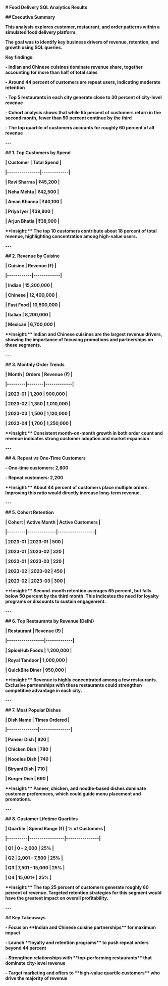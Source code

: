 **# Food Delivery SQL Analytics Results**



**## Executive Summary**

**This analysis explores customer, restaurant, and order patterns within a simulated food delivery platform.**  

**The goal was to identify key business drivers of revenue, retention, and growth using SQL queries.**  



**Key findings:**

**- Indian and Chinese cuisines dominate revenue share, together accounting for more than half of total sales**

**- Around 44 percent of customers are repeat users, indicating moderate retention**

**- Top 5 restaurants in each city generate close to 30 percent of city-level revenue**

**- Cohort analysis shows that while 65 percent of customers return in the second month, fewer than 50 percent continue by the third**

**- The top quartile of customers accounts for roughly 60 percent of all revenue**



**---**



**## 1. Top Customers by Spend**

**| Customer       | Total Spend |**

**|----------------|-------------|**

**| Ravi Sharma    | ₹45,200     |**

**| Neha Mehta     | ₹42,500     |**

**| Aman Khanna    | ₹40,100     |**

**| Priya Iyer     | ₹39,800     |**

**| Arjun Bhatia   | ₹38,900     |**



**\*\*Insight:\*\* The top 10 customers contribute about 18 percent of total revenue, highlighting concentration among high-value users.**



**---**



**## 2. Revenue by Cuisine**

**| Cuisine    | Revenue (₹) |**

**|------------|-------------|**

**| Indian     | 15,200,000  |**

**| Chinese    | 12,400,000  |**

**| Fast Food  | 10,500,000  |**

**| Italian    | 8,200,000   |**

**| Mexican    | 6,700,000   |**



**\*\*Insight:\*\* Indian and Chinese cuisines are the largest revenue drivers, showing the importance of focusing promotions and partnerships on these segments.**



**---**



**## 3. Monthly Order Trends**

**| Month   | Orders | Revenue (₹) |**

**|---------|--------|-------------|**

**| 2023-01 | 1,200  | 900,000     |**

**| 2023-02 | 1,350  | 1,010,000   |**

**| 2023-03 | 1,500  | 1,120,000   |**

**| 2023-04 | 1,700  | 1,250,000   |**



**\*\*Insight:\*\* Consistent month-on-month growth in both order count and revenue indicates strong customer adoption and market expansion.**



**---**



**## 4. Repeat vs One-Time Customers**

**- One-time customers: 2,800**  

**- Repeat customers: 2,200**  



**\*\*Insight:\*\* About 44 percent of customers place multiple orders. Improving this ratio would directly increase long-term revenue.**



**---**



**## 5. Cohort Retention**

**| Cohort  | Active Month | Active Customers |**

**|---------|--------------|------------------|**

**| 2023-01 | 2023-01      | 500              |**

**| 2023-01 | 2023-02      | 320              |**

**| 2023-01 | 2023-03      | 220              |**

**| 2023-02 | 2023-02      | 450              |**

**| 2023-02 | 2023-03      | 300              |**



**\*\*Insight:\*\* Second-month retention averages 65 percent, but falls below 50 percent by the third month. This indicates the need for loyalty programs or discounts to sustain engagement.**



**---**



**## 6. Top Restaurants by Revenue (Delhi)**

**| Restaurant       | Revenue (₹) |**

**|------------------|-------------|**

**| SpiceHub Foods   | 1,200,000   |**

**| Royal Tandoor    | 1,000,000   |**

**| QuickBite Diner  | 950,000     |**



**\*\*Insight:\*\* Revenue is highly concentrated among a few restaurants. Exclusive partnerships with these restaurants could strengthen competitive advantage in each city.**



**---**



**## 7. Most Popular Dishes**

**| Dish Name     | Times Ordered |**

**|---------------|---------------|**

**| Paneer Dish   | 820           |**

**| Chicken Dish  | 780           |**

**| Noodles Dish  | 740           |**

**| Biryani Dish  | 710           |**

**| Burger Dish   | 690           |**



**\*\*Insight:\*\* Paneer, chicken, and noodle-based dishes dominate customer preferences, which could guide menu placement and promotions.**



**---**



**## 8. Customer Lifetime Quartiles**

**| Quartile | Spend Range (₹) | % of Customers |**

**|----------|-----------------|----------------|**

**| Q1       | 0 – 2,000       | 25%            |**

**| Q2       | 2,001 – 7,500   | 25%            |**

**| Q3       | 7,501 – 15,000  | 25%            |**

**| Q4       | 15,001+         | 25%            |**



**\*\*Insight:\*\* The top 25 percent of customers generate roughly 60 percent of revenue. Targeted retention strategies for this segment would have the greatest impact on overall profitability.**



**---**



**## Key Takeaways**

**- Focus on \*\*Indian and Chinese cuisine partnerships\*\* for maximum impact**  

**- Launch \*\*loyalty and retention programs\*\* to push repeat orders beyond 44 percent**  

**- Strengthen relationships with \*\*top-performing restaurants\*\* that dominate city-level revenue**  

**- Target marketing and offers to \*\*high-value quartile customers\*\* who drive the majority of revenue**  



